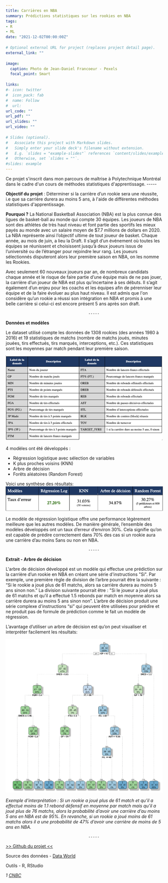 ```yaml
---
title: Carrières en NBA
summary: Prédictions statistiques sur les rookies en NBA
tags:
- R
- ML
date: "2021-12-02T00:00:00Z"

# Optional external URL for project (replaces project detail page).
external_link: ""

image:
  caption: Photo de Jean-Daniel Francoeur - Pexels
  focal_point: Smart

links:
#- icon: twitter
#  icon_pack: fab
#  name: Follow
#  url:
url_code: ""
url_pdf: ""
url_slides: ""
url_video: ""

# Slides (optional).
#   Associate this project with Markdown slides.
#   Simply enter your slide deck's filename without extension.
#   E.g. `slides = "example-slides"` references `content/slides/example-slides.md`.
#   Otherwise, set `slides = ""`.
#slides: example
---
```


Ce projet s'inscrit dans mon parcours de maîtrise à Polytechnique Montréal dans le cadre d'un cours de méthodes statistiques d'apprentissage. 
                                         -----

**Objectif du projet** : Déterminer si la carrière d’un rookie sera une réussite, i.e que sa carrière durera au moins 5 ans, à l'aide de différentes méthodes statistiques d'apprentissage.

**Pourquoi ?** La National Basketball Association (NBA) est la plus connue des ligues de basket-ball au monde qui compte 30 équipes. Les joueurs de NBA sont des athlètes de très haut niveau et font partie des sportifs les mieux payés au monde avec un salaire moyen de $7.7 millions de dollars en 2020. La NBA représente ainsi l’objectif ultime de tout joueur de basket. Chaque année, au mois de juin, a lieu la Draft. Il s’agit d’un événement où toutes les équipes se réunissent et choisissent jusqu’à deux joueurs issus de l’université ou de l’étranger pour rejoindre leur rang. Les joueurs sélectionnés disputeront alors leur première saison en NBA, on les nomme les Rookies. 

Avec seulement 60 nouveaux joueurs par an, de nombreux candidats chaque année et le risque de faire partie d’une équipe mais de ne pas jouer, la carrière d’un joueur de NBA est plus qu’incertaine à ses débuts. Il s’agit également d’un enjeu pour les coachs et les équipes afin de pérenniser leur équipe et de la faire évoluer au plus haut niveau. Il est admis que l'on considère qu’un rookie a réussi son intégration en NBA et promis à une belle carrière si celui-ci est encore présent 5 ans après son draft.

                                         -----
**Données et modèles**

Le dataset utilisé compte les données de 1308 rookies (des années 1980 à 2016) et 19
statistiques de matchs (nombre de matchs joués, minutes jouées, tirs effectués, tirs marqués, interceptions, etc.). Ces statistiques sont les moyennes par match pendant leur première saison.

![Where is my image ?](projet-nba-data.png "Attributs du dataset")

4 modèles ont été développés :
- Régression logistique avec sélection de variables
- K plus proches voisins (KNN)
- Arbre de décision
- Forêts aléatoires (Random Forest)

Voici une synthèse des résultats:
![Where is my image ?](projet-nba-results.png "Taux d'erreur des modèles")

Le modèle de régression logistique offre une performance légèrement meilleure que les autres modèles. De manière générale, l’ensemble des modèles développés ont un taux d’erreur d’environ 30%. Cela signifie qu’on est capable de prédire correctement dans 70% des cas si un rookie aura une carrière d’au moins 5ans ou non en NBA.

                                         -----
**Extrait - Arbre de décision**

L'arbre de décision développé est un modèle qui effectue une prédiction sur la carrière d’un rookie en NBA en créant une série d'instructions "Si". Par exemple, une première règle de division de l’arbre pourrait être la suivante : “Si le rookie a joué plus de 61 matchs, alors sa carrière durera au moins 5 ans sinon non.” La division suivante pourrait être : "Si le joueur a joué plus de 61 matchs et qu’il a effectué 1.5 rebonds par match en moyenne alors sa carrière durera au moins 5 ans sinon non”.
L’arbre de décision produit une série complexe d'instructions “si” qui peuvent être utilisées pour prédire et ne produit pas de formule de prédiction comme le fait un modèle de régression.

L’avantage d’utiliser un arbre de décision est qu’on peut visualiser et interpréter facilement les résultats:

![Where is my image ?](projet-nba-tree.png "Arbre de décision")

*Exemple d’interprétation :*
*Si un rookie a joué plus de 61 match et qu’il a effectué moins de 1.1 rebond défensif en moyenne par match mais qu’il a joué plus de 76 matchs, alors la probabilité d’avoir une carrière d’au moins 5 ans en NBA est de 95%.
En revanche, si un rookie a joué moins de 61 matchs alors il a une probabilité de 47% d’avoir une carrière de moins de 5 ans en NBA.*

                                         -----

[>> Github du projet <<]()

Source des données - [Data World](https://data.world/exercises/logistic-regression-exercise-1)

Outils - R, RStudio

*1 [CNBC](https://www.cnbc.com/2019/10/22/highest-paid-players-in-the-nba-right-now.html)*



